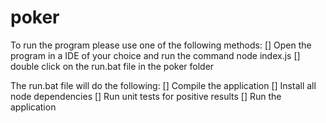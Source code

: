 # poker
To run the program please use one of the following methods:
    []  Open the program in a IDE of your choice and run the command node index.js
    []  double click on the run.bat file in the poker folder 

The run.bat file will do the following:
    []  Compile the application 
    []  Install all node dependencies 
    []  Run unit tests for positive results
    []  Run the application 